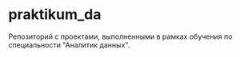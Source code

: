 # praktikum_da
Репозиторий с проектами, выполненными в рамках обучения по специальности "Аналитик данных".

